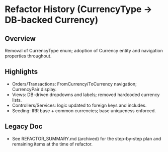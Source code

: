 # Refactor History (CurrencyType → DB-backed Currency)

## Overview
Removal of CurrencyType enum; adoption of Currency entity and navigation properties throughout.

## Highlights
- Orders/Transactions: FromCurrency/ToCurrency navigation; CurrencyPair display.
- Views: DB-driven dropdowns and labels; removed hardcoded currency lists.
- Controllers/Services: logic updated to foreign keys and includes.
- Seeding: IRR base + common currencies; base uniqueness enforced.

## Legacy Doc
- See REFACTOR_SUMMARY.md (archived) for the step-by-step plan and remaining items at the time of refactor.
